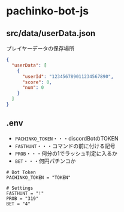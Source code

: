# pachinko-bot-js

## src/data/userData.json

プレイヤーデータの保存場所

```json:src/data/userData.json
{
  "userData": [
    {
      "userId": "123456789011234567890",
      "score": 0,
      "num": 0
    }
  ]
}
```

## .env

* `PACHINKO_TOKEN`・・・discordBotのTOKEN
* `FASTHUNT`・・・コマンドの前に付ける記号
* `PROB`・・・何分の1でラッシュ判定に入るか
* `BET`・・・何円パチンコか

```
# Bot Token
PACHINKO_TOKEN = "TOKEN"

# Settings
FASTHUNT = "!"
PROB = "319"
BET = "4"
```
